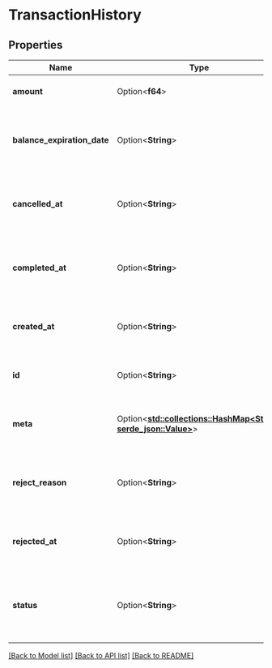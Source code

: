 # TransactionHistory

## Properties

Name | Type | Description | Notes
------------ | ------------- | ------------- | -------------
**amount** | Option<**f64**> | The transaction amount. | [optional]
**balance_expiration_date** | Option<**String**> | Expiration date of the balance associated with this transaction. | [optional]
**cancelled_at** | Option<**String**> | Timestamp when the transaction was canceled, if applicable. | [optional]
**completed_at** | Option<**String**> | Timestamp when the transaction was successfully completed. | [optional]
**created_at** | Option<**String**> | Timestamp when the transaction was initiated. | [optional]
**id** | Option<**String**> | Unique identifier of the transaction. | [optional]
**meta** | Option<[**std::collections::HashMap<String, serde_json::Value>**](serde_json::Value.md)> | Optional metadata associated with the transaction. | [optional]
**reject_reason** | Option<**String**> | Reason for rejection, if the transaction was declined. | [optional]
**rejected_at** | Option<**String**> | Timestamp when the transaction was rejected. | [optional]
**status** | Option<**String**> | Current status of the transaction (e.g., pending, completed, rejected). | [optional]

[[Back to Model list]](../README.md#documentation-for-models) [[Back to API list]](../README.md#documentation-for-api-endpoints) [[Back to README]](../README.md)


